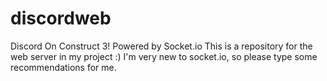 # discordweb
Discord On Construct 3! Powered by Socket.io
This is a repository for the web server in my project :)
I'm very new to socket.io, so please type some recommendations for me.
